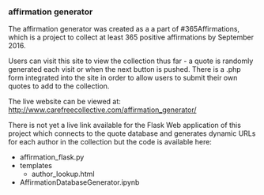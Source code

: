 ### affirmation generator

The affirmation generator was created as a a part of #365Affirmations, which is a project to collect at least 365 positive affirmations by September 2016.

Users can visit this site to view the collection thus far - a quote is randomly generated each visit or when the next button is pushed.
There is a .php form integrated into the site in order to allow users to submit their own quotes to add to the collection.

The live website can be viewed at: http://www.carefreecollective.com/affirmation_generator/


There is not yet a live link available for the Flask Web application of this project which connects to the quote database and generates dynamic URLs for each author in the collection but the code is available here:
- affirmation_flask.py
- templates
  - author_lookup.html
- AffirmationDatabaseGenerator.ipynb
